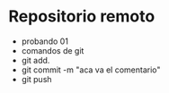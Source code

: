 # Repositorio remoto
- probando 01
- comandos de git
- git add.
- git commit -m "aca va el comentario"
- git push